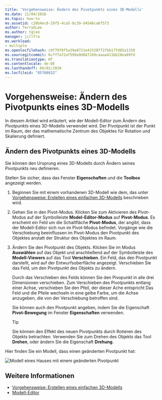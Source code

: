 ```yaml
---
title: 'Vorgehensweise: Ändern des Pivotpunkts eines 3D-Modells'
ms.date: 11/04/2016
ms.topic: how-to
ms.assetid: c20b4ec8-29f5-4ca5-bc39-d4548ca6f573
author: TerryGLee
ms.author: tglee
manager: jillfra
ms.workload:
- multiple
ms.openlocfilehash: c9f79f8f5a39a8721e433207f2fbb17fd85a1150
ms.sourcegitcommit: 6cfffa72af599a9d667249caaaa411bb28ea69fd
ms.translationtype: HT
ms.contentlocale: de-DE
ms.lasthandoff: 09/02/2020
ms.locfileid: "85768832"
---
```

# <a name="how-to-modify-the-pivot-point-of-a-3d-model"></a>Vorgehensweise: Ändern des Pivotpunkts eines 3D-Modells

In diesem Artikel wird erläutert, wie der Modell-Editor zum Ändern des *Pivotpunkts* eines 3D-Modells verwendet wird. Der Pivotpunkt ist der Punkt im Raum, der das mathematische Zentrum des Objektes für Rotation und Skalierung definiert.

## <a name="modify-the-pivot-point-of-a-3d-model"></a>Ändern des Pivotpunkts eines 3D-Modells

Sie können den Ursprung eines 3D-Modells durch Ändern seines Pivotpunkts neu definieren.

Stellen Sie sicher, dass das Fenster **Eigenschaften** und die **Toolbox** angezeigt werden.

1. Beginnen Sie mit einem vorhandenen 3D-Modell wie dem, das unter [Vorgehensweise: Erstellen eines einfachen 3D-Modells](../designers/how-to-create-a-basic-3-d-model.md) beschrieben wird.

2. Gehen Sie in den Pivot-Modus. Klicken Sie zum Aktivieren des Pivot-Modus auf der Symbolleiste **Model-Editor-Modus** auf **Pivot-Modus**. Es erscheint ein Feld um die Schaltfläche **Pivot-Modus**, der angibt, dass der Modell-Editor sich nun im Pivot-Modus befindet. Vorgänge wie die Verschiebung beeinflussen im Pivot-Modus den Pivotpunkt des Objektes anstatt der Struktur des Objektes im Raum.

3. Ändern Sie den Pivotpunkt des Objekts. Klicken Sie im Modus **Auswählen** auf das Objekt und anschließend auf der Symbolleiste des **Modell-Viewers** auf das Tool **Verschieben**. Ein Feld, das den Pivotpunkt darstellt, wird auf der Entwurfsoberfläche angezeigt. Verschieben Sie das Feld, um den Pivotpunkt des Objekts zu ändern.

     Durch das Verschieben des Felds können Sie den Pivopunkt in alle drei Dimensionen verschieben. Zum Verschieben des Pivotpunkts entlang einer Achse, verschieben Sie den Pfeil, der dieser Ache entspricht Das Feld und die Pfeile wechseln in eine gelbe Farbe, um die Achse anzugeben, die von der Verschiebung betroffen sind.

     Sie können auch den Pivotpunkt angeben, indem Sie die Eigenschaft **Pivot-Bewegung** im Fenster **Eigenschaften** verwenden.

    > [!TIP]
    > Sie können den Effekt des neuen Pivotpunkts durch Rotieren des Objekts betrachten. Verwenden Sie zum Drehen des Objekts das Tool **Drehen**, oder ändern Sie die Eigenschaft **Drehung**.

Hier finden Sie ein Modell, dass einen geänderten Pivotpunkt hat:

![Modell eines Hauses mit einem geänderten Pivotpunkt](../designers/media/digit-modified-model.png)

## <a name="see-also"></a>Weitere Informationen

- [Vorgehensweise: Erstellen eines einfachen 3D-Modells](../designers/how-to-create-a-basic-3-d-model.md)
- [Modell-Editor](../designers/model-editor.md)
